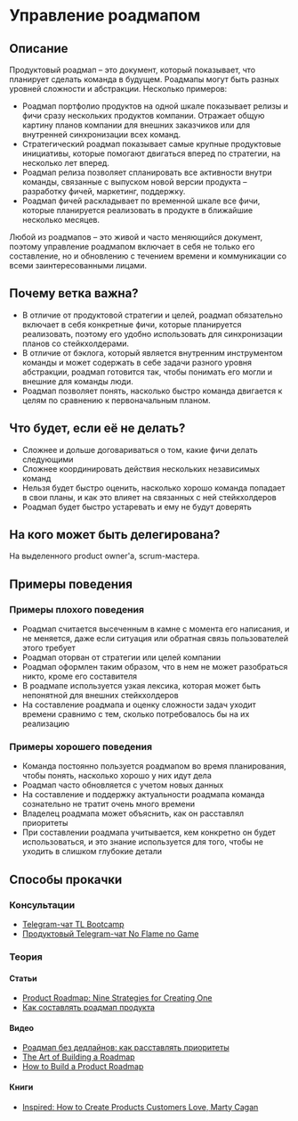 # Управление роадмапом
## Описание
Продуктовый роадмап – это документ, который показывает, что планирует сделать команда в будущем. Роадмапы могут быть разных уровней сложности и абстракции. Несколько примеров:
- Роадмап портфолио продуктов на одной шкале показывает релизы и фичи сразу нескольких продуктов компании. Отражает общую картину планов компании для внешних заказчиков или для внутренней синхронизации всех команд.
- Стратегический роадмап показывает самые крупные продуктовые инициативы, которые помогают двигаться вперед по стратегии, на несколько лет вперед.
- Роадмап релиза позволяет спланировать все активности внутри команды, связанные с выпуском новой версии продукта – разработку фичей, маркетинг, поддержку.
- Роадмап фичей раскладывает по временной шкале все фичи, которые планируется реализовать в продукте в ближайшие несколько месяцев.

Любой из роадмапов – это живой и часто меняющийся документ, поэтому управление роадмапом включает в себя не только его составление, но и обновлению с течением времени и коммуникации со всеми заинтересованными лицами.

## Почему ветка важна?
- В отличие от продуктовой стратегии и целей, роадмап обязательно включает в себя конкретные фичи, которые планируется реализовать, поэтому его удобно использовать для синхронизации планов со стейкхолдерами.
- В отличие от бэклога, который является внутренним инструментом команды и может содержать в себе задачи разного уровня абстракции, роадмап готовится так, чтобы понимать его могли и внешние для команды люди.
- Роадмап позволяет понять, насколько быстро команда двигается к целям по сравнению к первоначальным планом.

## Что будет, если её не делать?
- Сложнее и дольше договариваться о том, какие фичи делать следующими
- Сложнее координировать действия нескольких независимых команд
- Нельзя будет быстро оценить, насколько хорошо команда попадает в свои планы, и как это влияет на связанных с ней стейкхолдеров
- Роадмап будет быстро устаревать и ему не будут доверять

## На кого может быть делегирована?
На выделенного product owner'а, scrum-мастера.

## Примеры поведения
### Примеры плохого поведения
- Роадмап считается высеченным в камне с момента его написания, и не меняется, даже если ситуация или обратная связь пользователей этого требует
- Роадмап оторван от стратегии или целей компании
- Роадмап оформлен таким образом, что в нем не может разобраться никто, кроме его составителя
- В роадмапе используется узкая лексика, которая может быть непонятной для внешних стейкхолдеров
- На составление роадмапа и оценку сложности задач уходит времени сравнимо с тем, сколько потребовалось бы на их реализацию

### Примеры хорошего поведения
- Команда постоянно пользуется роадмапом во время планирования, чтобы понять, насколько хорошо у них идут дела
- Роадмап часто обновляется с учетом новых данных
- На составление и поддержку актуальности роадмапа команда сознательно не тратит очень много времени
- Владелец роадмапа может объяснить, как он расставлял приоритеты
- При составлении роадмапа учитывается, кем конкретно он будет использоваться, и это знание используется для того, чтобы не уходить в слишком глубокие детали

## Способы прокачки
### Консультации
- [Telegram-чат TL Bootcamp](https://tlinks.run/tlbootcamp)
- [Продуктовый Telegram-чат No Flame no Game](https://t.me/joinchat/BrfI2UHjvA2HbQNSW4Irog)

### Теория
#### Статьи
- [Product Roadmap: Nine Strategies for Creating One](https://www.thisisproductmanagement.com/blog/product-roadmap/)
- [Как составлять роадмап продукта](https://medium.com/no-flame-no-game/%D0%BA%D0%B0%D0%BA-%D1%81%D0%BE%D1%81%D1%82%D0%B0%D0%B2%D0%BB%D1%8F%D1%82%D1%8C-%D1%80%D0%BE%D0%B0%D0%B4%D0%BC%D0%B0%D0%BF-%D0%BF%D1%80%D0%BE%D0%B4%D1%83%D0%BA%D1%82%D0%B0-3b51fd4a5fe8)

#### Видео
- [Роадмап без дедлайнов: как расставлять приоритеты](https://www.youtube.com/watch?v=Mp5xdAZYdPo)
- [The Art of Building a Roadmap](https://www.youtube.com/watch?v=rLXcdzBQslM)
- [How to Build a Product Roadmap](https://www.youtube.com/watch?v=x0d_GE_jWGE)

#### Книги
- [Inspired: How to Create Products Customers Love, Marty Cagan](https://www.amazon.co.uk/Inspired-Create-Products-Customers-Love/dp/0981690408)